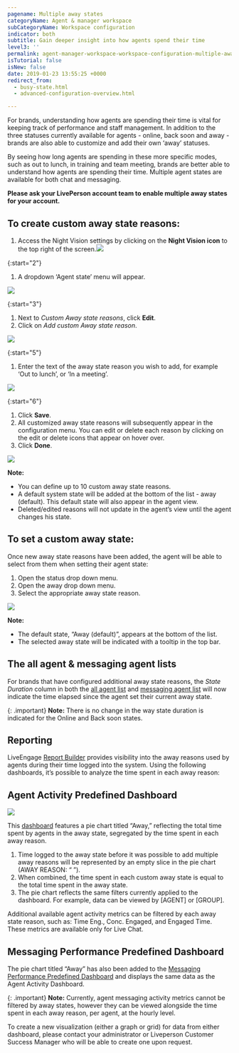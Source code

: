 ```yaml
---
pagename: Multiple away states
categoryName: Agent & manager workspace
subCategoryName: Workspace configuration
indicator: both
subtitle: Gain deeper insight into how agents spend their time
level3: ''
permalink: agent-manager-workspace-workspace-configuration-multiple-away-states.html
isTutorial: false
isNew: false
date: 2019-01-23 13:55:25 +0000
redirect_from:
  - busy-state.html
  - advanced-configuration-overview.html

---
```

For brands, understanding how agents are spending their time is vital for keeping track of performance and staff management. In addition to the three statuses currently available for agents - online, back soon and away - brands are also able to customize and add their own ‘away’ statuses.

By seeing how long agents are spending in these more specific modes, such as out to lunch, in training and team meeting, brands are better able to understand how agents are spending their time. Multiple agent states are available for both chat and messaging.

**Please ask your LivePerson account team to enable multiple away states for your account.**

## To create custom away state reasons:

1. Access the Night Vision settings by clicking on the **Night Vision icon** to the top right of the screen.![](/img/multiple-away-states-1.png)

{:start="2"}

1. A dropdown ‘Agent state’ menu will appear.

![](/img/multiple-away-states-2.png)

{:start="3"}

1. Next to _Custom Away state reasons_, click **Edit**.
2. Click on _Add custom Away state reason_.

![](/img/multiple-away-states-3.png)

{:start="5"}

1. Enter the text of the away state reason you wish to add, for example ‘Out to lunch’, or ‘In a meeting’.

![](/img/multiple-away-states-4.png)

{:start="6"}

1. Click **Save**.
2. All customized away state reasons will subsequently appear in the configuration menu. You can edit or delete each reason by clicking on the edit or delete icons that appear on hover over.
3. Click **Done**.

![](/img/multiple-away-states-5.png)

<div class="notice">
<b>Note:</b>
<ul>
<li>You can define up to 10 custom away state reasons.</li>
<li>A default system state will be added at the bottom of the list - away (default). This default state will also appear in the agent view.</li>
<li>Deleted/edited reasons will not update in the agent’s view until the agent changes his state.</li>
</ul>
</div>

## **To set a custom away state:**

Once new away state reasons have been added, the agent will be able to select from them when setting their agent state:

1. Open the status drop down menu.
2. Open the away drop down menu.
3. Select the appropriate away state reason.

![](/img/multiple-away-states-6.png)

<div class="notice">
<b>Note:</b>
<ul>
<li>The default state, “Away (default)”, appears at the bottom of the list.</li>
<li>The selected away state will be indicated with a tooltip in the top bar.</li>
</ul>
</div>

## **The all agent & messaging agent lists**

For brands that have configured additional away state reasons, the _State Duration_ column in both the [all agent list](agent-manager-workspace-manager-tools-for-live-chat-the-all-agents-list.html) and [messaging agent list](agent-manager-workspace-manager-tools-for-messaging-the-messaging-agents-list.html) will now indicate the time elapsed since the agent set their current away state.

{: .important}
**Note:** There is no change in the way state duration is indicated for the Online and Back soon states.

## **Reporting**

LiveEngage [Report Builder](data-reporting-report-builder-report-builder-overview.html) provides visibility into the away reasons used by agents during their time logged into the system. Using the following dashboards, it’s possible to analyze the time spent in each away reason:

## **Agent Activity Predefined Dashboard**

![](/img/multiple-away-states-7.png)

This [dashboard](data-reporting-messaging-messaging-dashboards-agent-activity-dashboard.html) features a pie chart titled “Away,” reflecting the total time spent by agents in the away state, segregated by the time spent in each away reason.

1. Time logged to the away state before it was possible to add multiple away reasons will be represented by an empty slice in the pie chart (AWAY REASON: “ ”).
2. When combined, the time spent in each custom away state is equal to the total time spent in the away state.
3. The pie chart reflects the same filters currently applied to the dashboard. For example, data can be viewed by \[AGENT\] or \[GROUP\].

Additional available agent activity metrics can be filtered by each away state reason, such as: Time Eng., Conc. Engaged, and Engaged Time. These metrics are available only for Live Chat.

## **Messaging Performance Predefined Dashboard**

The pie chart titled “Away” has also been added to the [Messaging Performance Predefined Dashboard](data-reporting-messaging-messaging-dashboards-messaging-performance-dashboard.html) and displays the same data as the Agent Activity Dashboard.

{: .important}
**Note:** Currently, agent messaging activity metrics cannot be filtered by away states, however they can be viewed alongside the time spent in each away reason, per agent, at the hourly level.

To create a new visualization (either a graph or grid) for data from either dashboard, please contact your administrator or Liveperson Customer Success Manager who will be able to create one upon request.
